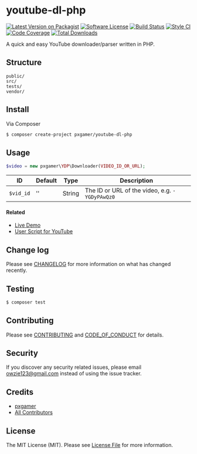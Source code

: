 # youtube-dl-php

[![Latest Version on Packagist][ico-version]][link-packagist]
[![Software License][ico-license]](LICENSE.md)
[![Build Status][ico-travis]][link-travis]
[![Style CI][ico-styleci]][link-styleci]
[![Code Coverage][ico-code-quality]][link-code-quality]
[![Total Downloads][ico-downloads]][link-downloads]

A quick and easy YouTube downloader/parser written in PHP.

## Structure

```
public/
src/
tests/
vendor/
```

## Install

Via Composer

``` bash
$ composer create-project pxgamer/youtube-dl-php
```

## Usage

```php
$video = new pxgamer\YDP\Downloader(VIDEO_ID_OR_URL);
```

ID          | Default | Type    | Description
----------- | ------- | ------- | ------------
`$vid_id`   | ''      | String  | The ID or URL of the video, e.g. `-YGDyPAwQz0`

#### Related

- [Live Demo](https://youtube-dl-php.pxgamer.xyz)
- [User Script for YouTube](https://greasyfork.org/en/scripts/23560)

## Change log

Please see [CHANGELOG](CHANGELOG.md) for more information on what has changed recently.

## Testing

``` bash
$ composer test
```

## Contributing

Please see [CONTRIBUTING](CONTRIBUTING.md) and [CODE_OF_CONDUCT](CODE_OF_CONDUCT.md) for details.

## Security

If you discover any security related issues, please email owzie123@gmail.com instead of using the issue tracker.

## Credits

- [pxgamer][link-author]
- [All Contributors][link-contributors]

## License

The MIT License (MIT). Please see [License File](LICENSE.md) for more information.

[ico-version]: https://img.shields.io/packagist/v/pxgamer/youtube-dl-php.svg?style=flat-square
[ico-license]: https://img.shields.io/badge/license-MIT-brightgreen.svg?style=flat-square
[ico-travis]: https://img.shields.io/travis/pxgamer/youtube-dl-php/master.svg?style=flat-square
[ico-styleci]: https://styleci.io/repos/69379142/shield
[ico-code-quality]: https://img.shields.io/codecov/c/github/pxgamer/youtube-dl-php.svg?style=flat-square
[ico-downloads]: https://img.shields.io/packagist/dt/pxgamer/youtube-dl-php.svg?style=flat-square

[link-packagist]: https://packagist.org/packages/pxgamer/youtube-dl-php
[link-travis]: https://travis-ci.org/pxgamer/youtube-dl-php
[link-styleci]: https://styleci.io/repos/69379142
[link-code-quality]: https://codecov.io/gh/pxgamer/youtube-dl-php
[link-downloads]: https://packagist.org/packages/pxgamer/youtube-dl-php
[link-author]: https://github.com/pxgamer
[link-contributors]: ../../contributors
